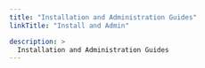 ```yaml
---
title: "Installation and Administration Guides"
linkTitle: "Install and Admin"

description: >
  Installation and Administration Guides
---
```

